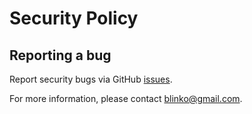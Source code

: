 # Security Policy

## Reporting a bug

Report security bugs via GitHub [issues]().

For more information, please contact [blinko@gmail.com]().